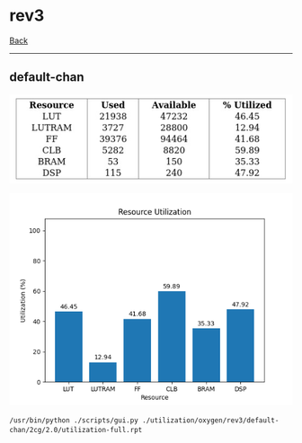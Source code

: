 # rev3

[Back](<../oxygen.md>)

---

## default-chan

<p align="center">
	<img src="../../../../images/oxygen/rev3/default-chan/2cg/2.0/table.jpg" />
</p>

<p align="center">
	<img src="../../../../images/oxygen/rev3/default-chan/2cg/2.0/graph.png" />
</p>

`/usr/bin/python ./scripts/gui.py ./utilization/oxygen/rev3/default-chan/2cg/2.0/utilization-full.rpt`

